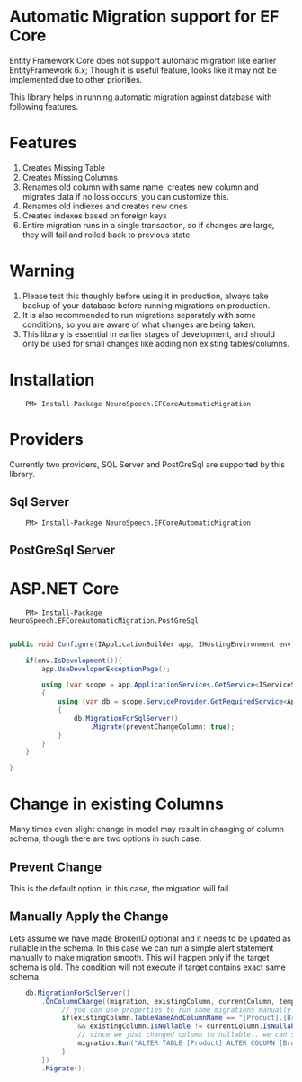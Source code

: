 # Automatic Migration support for EF Core
Entity Framework Core does not support automatic migration like earlier EntityFramework 6.x; Though it is useful feature, looks like it may not be implemented due to other priorities.

This library helps in running automatic migration against database with following features.

# Features

1. Creates Missing Table
2. Creates Missing Columns
3. Renames old column with same name, creates new column and migrates data if no loss occurs, you can customize this.
4. Renames old indiexes and creates new ones
5. Creates indexes based on foreign keys
6. Entire migration runs in a single transaction, so if changes are large, they will fail and rolled back to previous state.

# Warning

1. Please test this thoughly before using it in production, always take backup of your database before running migrations on production.
2. It is also recommended to run migrations separately with some conditions, so you are aware of what changes are being taken.
3. This library is essential in earlier stages of development, and should only be used for small changes like adding non existing tables/columns.

# Installation

```
	PM> Install-Package NeuroSpeech.EFCoreAutomaticMigration
```

# Providers

Currently two providers, SQL Server and PostGreSql are supported by this library.

## Sql Server
```
	PM> Install-Package NeuroSpeech.EFCoreAutomaticMigration
```
## PostGreSql Server

# ASP.NET Core
```
	PM> Install-Package NeuroSpeech.EFCoreAutomaticMigration.PostGreSql
```

```c#

public void Configure(IApplicationBuilder app, IHostingEnvironment env){

	if(env.IsDevelopment()){
		app.UseDeveloperExceptionPage();

		using (var scope = app.ApplicationServices.GetService<IServiceScopeFactory>().CreateScope())
		{
			using (var db = scope.ServiceProvider.GetRequiredService<AppModelContext>())
			{
				db.MigrationForSqlServer()
					.Migrate(preventChangeColumn: true);
			}
		}
	}

}

```

# Change in existing Columns

Many times even slight change in model may result in changing of column schema, though there are two options in such case.

## Prevent Change 

This is the default option, in this case, the migration will fail.

## Manually Apply the Change

Lets assume we have made BrokerID optional and it needs to be updated as nullable in the schema. In this case we can run a simple alert statement manually to make migration smooth. This will happen only if the target schema is old. The condition will not execute if target contains exact same schema.

```c#
	db.MigrationForSqlServer()
	    .OnColumnChange((migration, existingColumn, currentColumn, tempName) => {
		     // you can use properties to run some migrations manually ...
			 if(existingColumn.TableNameAndColumnName == "[Product].[BrokerID]"
			     && existingColumn.IsNullable != currentColumn.IsNullable) {
			     // since we just changed column to nullable.. we can simpley run alter by ourselves...
				 migration.Run("ALTER TABLE [Product] ALTER COLUMN [BrokerID] INT NULL");
			 }
		})
		.Migrate();
	
```


